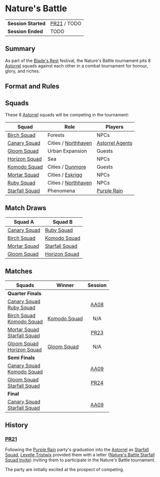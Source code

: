 # Nature's Battle

|||
| --- | --- |
| **Session Started** | [PR21](../sessions/PR21.md) / TODO | storyline.2
| **Session Ended** | TODO |

## Summary

As part of the [Blade's Rest](../festivals/blades-rest.md) festival, the Nature's Battle tournament pits 8 [Astorrel](../organisations/astorrel/astorrel.md) squads against each other in a combat tournament for honour, glory, and riches.

## Format and Rules

## Squads

These 8 [Astorrel](../organisations/astorrel/astorrel.md) squads will be competing in the tournament:

| Squad | Role | Players |
| --- | --- | --- |
| [Birch Squad](../organisations/astorrel/squads/birch-squad.md) | Forests | NPCs |
| [Canary Squad](../organisations/astorrel/squads/canary-squad.md) | Cities / [Northhaven](../places/cities/northhaven.md) | [Astorrel Agents](../campaigns/astorrel-agents.md) |
| [Gloom Squad](../organisations/astorrel/squads/gloom-squad.md) | Urban Expansion | Guests |
| [Horizon Squad](../organisations/astorrel/squads/horizon-squad.md) | Sea | NPCs |
| [Komodo Squad](../organisations/astorrel/squads/komodo-squad.md) | Cities / [Dunmore](../places/cities/dunmore.md) | Guests |
| [Mortar Squad](../organisations/astorrel/squads/mortar-squad.md) | Cities / [Eskrigg](../places/cities/eskrigg.md) | NPCs |
| [Ruby Squad](../organisations/astorrel/squads/ruby-squad.md) | Cities / [Northhaven](../places/cities/northhaven.md) | NPCs |
| [Starfall Squad](../organisations/astorrel/squads/starfall-squad.md) | Phenomena | [Purple Rain](../campaigns/purple-rain.md) |

## Match Draws

| Squad A | Squad B |
| --- | --- |
| [Canary Squad](../organisations/astorrel/squads/canary-squad.md) | [Ruby Squad](../organisations/astorrel/squads/ruby-squad.md) |
| [Birch Squad](../organisations/astorrel/squads/birch-squad.md) | [Komodo Squad](../organisations/astorrel/squads/komodo-squad.md) |
| [Mortar Squad](../organisations/astorrel/squads/mortar-squad.md) | [Starfall Squad](../organisations/astorrel/squads/starfall-squad.md) |
| [Gloom Squad](../organisations/astorrel/squads/gloom-squad.md) | [Horizon Squad](../organisations/astorrel/squads/horizon-squad.md) |

## Matches

| Squads | Winner | Session |
| --- | --- |:---:|
| **Quarter Finals**
| [Canary Squad](../organisations/astorrel/squads/canary-squad.md)<br />[Ruby Squad](../organisations/astorrel/squads/ruby-squad.md) | | [AA08](../sessions/AA08.md) |
| [Birch Squad](../organisations/astorrel/squads/birch-squad.md)<br />[Komodo Squad](../organisations/astorrel/squads/komodo-squad.md) | [Komodo Squad](../organisations/astorrel/squads/komodo-squad.md) | N/A |
| [Mortar Squad](../organisations/astorrel/squads/mortar-squad.md)<br />[Starfall Squad](../organisations/astorrel/squads/starfall-squad.md) | | [PR23](../sessions/PR23.md) |
| [Gloom Squad](../organisations/astorrel/squads/gloom-squad.md)<br />[Horizon Squad](../organisations/astorrel/squads/horizon-squad.md) | [Gloom Squad](../organisations/astorrel/squads/gloom-squad.md) | N/A |
| **Semi Finals**
| [Canary Squad](../organisations/astorrel/squads/canary-squad.md)<br />[Komodo Squad](../organisations/astorrel/squads/komodo-squad.md) | | [AA09](../sessions/AA09.md) |
| [Gloom Squad](../organisations/astorrel/squads/gloom-squad.md)<br />[Starfall Squad](../organisations/astorrel/squads/starfall-squad.md) | | [PR24](../sessions/PR24.md) |
| **Final**
| [Canary Squad](../organisations/astorrel/squads/canary-squad.md)<br />[Starfall Squad](../organisations/astorrel/squads/starfall-squad.md) | | [AA09](../sessions/AA09.md) |

## History

### [PR21](../sessions/PR21.md)

Following the [Purple Rain](../campaigns/purple-rain.md) party's graduation into the [Astorrel](../organisations/astorrel/astorrel.md) as [Starfall Squad](../organisations/astorrel/squads/starfall-squad.md), [Levelle Tristwix](../characters/levelle-tristwix.md) provided them with a letter ([Nature's Battle Starfall Squad Invite](../papers/letters/natures-battle-starfall-squad-invite.md)) inviting them to participate in the Nature's Battle tournament.

The party are initially excited at the prospect of competing.
